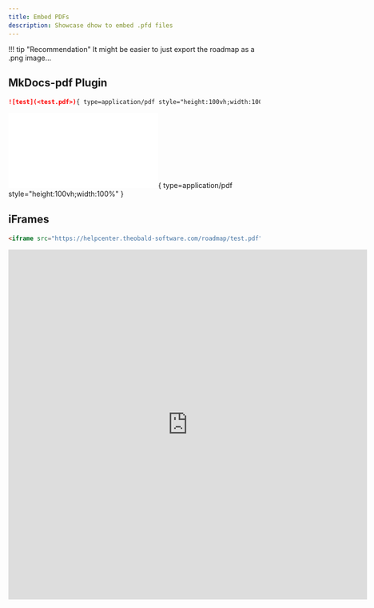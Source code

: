 ```yaml
---
title: Embed PDFs
description: Showcase dhow to embed .pfd files
---
```


!!! tip "Recommendation"
	It might be easier to just export the roadmap as a .png image...

## MkDocs-pdf Plugin

``` markdown
![test](<test.pdf>){ type=application/pdf style="height:100vh;width:100%" }
```

![test](<test.pdf>){ type=application/pdf style="height:100vh;width:100%" }

## iFrames

```html
<iframe src="https://helpcenter.theobald-software.com/roadmap/test.pdf" style="width:718px; height:700px;" frameborder="0"></iframe>
```

<iframe src="https://helpcenter.theobald-software.com/roadmap/test.pdf" style="width:718px; height:700px;" frameborder="0"></iframe>
